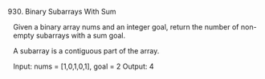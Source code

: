 930. Binary Subarrays With Sum

Given a binary array nums and an integer goal, return the number of non-empty subarrays with a sum goal.

A subarray is a contiguous part of the array.

Input: nums = [1,0,1,0,1], goal = 2
Output: 4